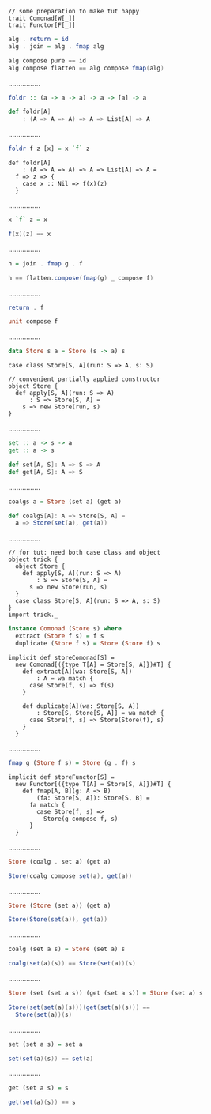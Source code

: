 ```tut:invisible
// some preparation to make tut happy
trait Comonad[W[_]]
trait Functor[F[_]]
```
```Haskell
alg . return = id
alg . join = alg . fmap alg
```
```scala
alg compose pure == id
alg compose flatten == alg compose fmap(alg)
```
................
```Haskell
foldr :: (a -> a -> a) -> a -> [a] -> a
```
```scala
def foldr[A]
    : (A => A => A) => A => List[A] => A
```
................
```Haskell
foldr f z [x] = x `f` z
```
```tut:silent
def foldr[A]
    : (A => A => A) => A => List[A] => A =
  f => z => {
    case x :: Nil => f(x)(z)
  }
```
................
```Haskell
x `f` z = x
```
```scala
f(x)(z) == x
```
................
```Haskell
h = join . fmap g . f
```
```scala
h == flatten.compose(fmap(g) _ compose f)
```
................
```Haskell
return . f
```
```scala
unit compose f
```
................
```Haskell
data Store s a = Store (s -> a) s
```
```tut:silent
case class Store[S, A](run: S => A, s: S)

// convenient partially applied constructor
object Store {
  def apply[S, A](run: S => A)
      : S => Store[S, A] =
    s => new Store(run, s)
}
```
................
```Haskell
set :: a -> s -> a
get :: a -> s
```
```scala
def set[A, S]: A => S => A
def get[A, S]: A => S
```
................
```Haskell
coalgs a = Store (set a) (get a)
```
```scala
def coalgS[A]: A => Store[S, A] =
  a => Store(set(a), get(a))
```
................
```tut:invisible
// for tut: need both case class and object
object trick {
  object Store {
    def apply[S, A](run: S => A)
        : S => Store[S, A] =
      s => new Store(run, s)
  }
  case class Store[S, A](run: S => A, s: S)
}
import trick._
```
```Haskell
instance Comonad (Store s) where
  extract (Store f s) = f s
  duplicate (Store f s) = Store (Store f) s
```
```tut:silent
implicit def storeComonad[S] =
  new Comonad[({type T[A] = Store[S, A]})#T] {
    def extract[A](wa: Store[S, A])
        : A = wa match {
      case Store(f, s) => f(s)
    }

    def duplicate[A](wa: Store[S, A])
        : Store[S, Store[S, A]] = wa match {
      case Store(f, s) => Store(Store(f), s)
    }
  }
```
................
```Haskell
fmap g (Store f s) = Store (g . f) s
```
```tut:silent
implicit def storeFunctor[S] =
  new Functor[({type T[A] = Store[S, A]})#T] {
    def fmap[A, B](g: A => B)
        (fa: Store[S, A]): Store[S, B] =
      fa match {
        case Store(f, s) =>
          Store(g compose f, s)
      }
  }
```
................
```Haskell
Store (coalg . set a) (get a)
```
```scala
Store(coalg compose set(a), get(a))
```
................
```Haskell
Store (Store (set a)) (get a)
```
```scala
Store(Store(set(a)), get(a))
```
................
```Haskell
coalg (set a s) = Store (set a) s
```
```scala
coalg(set(a)(s)) == Store(set(a))(s)
```
................
```Haskell
Store (set (set a s)) (get (set a s)) = Store (set a) s
```
```scala
Store(set(set(a)(s)))(get(set(a)(s))) ==
  Store(set(a))(s)
```
................
```Haskell
set (set a s) = set a
```
```scala
set(set(a)(s)) == set(a)
```
................
```Haskell
get (set a s) = s
```
```scala
get(set(a)(s)) == s
```
